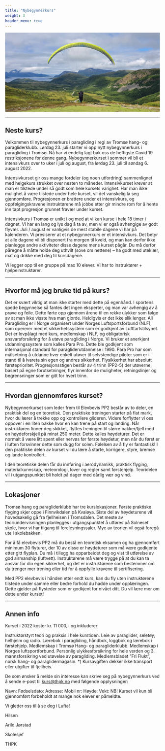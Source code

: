 ```yaml
---
title: "Nybegynnerkurs"
weight: 3
header_menu: true
---
```


![thpk](/images/kurspg.jpg)

---
## Neste kurs?

Velkommen til nybegynnerkurs i paragliding i regi av Tromsø hang- og paragliderklubb. Lørdag 23. juli starter vi opp nytt nybegynnerkurs i paragliding i Tromsø. Nå har vi endelig lagt bak oss de heftigste Covid 19 restriksjonene for denne gang. Nybegynnerkurset i sommer vil bli et intensivkurs over to uker i juli og august, fra lørdag 23. juli til søndag 6. august 2022.

Intensivkurset gir oss mange fordeler (og noen utfordring) sammenlignet med helgekurs strukket over nesten to måneder. Intensivkurset krever at man er tilstede under så godt som hele kursets varighet. Har man ikke mulighet å være tilstede under hele kurset, vil det vanskelig la seg gjennomføre. Progresjonen er brattere under et intensivkurs, og oppfølgingskravene instruktørene må jobbe etter gir mindre rom for å hente inn tapt progresjon grunnet fravær under kurset.

Intensivkurs i Tromsø er unikt i og med at vi kan kurse i hele 18 timer i døgnet. Vi har en lang og lys dag å ta av, men vi er også avhengige av godt flyvær. Juli / august er vanligvis de mest stabile dagene vi har på kalenderen. Vi presiserer at et nybegynnerkurs er et intensivkurs. Det betyr at alle dagene vil bli disponert fra morgen til kveld, og man kan derfor ikke planlegge andre aktiviteter disse dagene mens kurset pågår. Du må derfor påregne å måtte holde deg uthvilt (sove om nettene) – ha godt med uteklær, mat og drikke med deg til kursdagene.

Vi legger opp til en gruppe på max 10 elever. Vi har to instruktører + hjelpeinstruktører.

---

## Hvorfor må jeg bruke tid på kurs?

Det er svært viktig at man ikke starter med dette på egenhånd. I sportens spede begynnelse så fantes det ingen eksperter, og man var avhengig av å prøve og feile. Dette førte opp gjennom årene til en rekke ulykker som følge av at man ikke visste hva man gjorde. Heldigvis er det ikke slik lenger. All Paragliding er i Norge organisert under Norges Luftsportsforbund (NLF), som opererer med et sikkerhetssystem som er godkjent av Luftfartstilsynet. Det er lovpålagt med kurs, medlemskap i NLF, og obligatorisk ansvarsforsikring for å utøve paragliding i Norge. Vi bruker et anerkjent utdanningssystem som kalles Para Pro. Dette ble godkjent som internasjonal standard for paragliderutdannelse i 1990. Para Pro har som målsetning å utdanne hver enkelt utøver til selvstendige piloter som er i stand til å ivareta sin egen og andres sikkerhet. Flysikkerhet har absolutt førsteprioritet. Progresjonsstigen består av 4 trinn (PP2-5) der utøverne, basert på egne forutsetninger, flyr innenfor de muligheter, retningslinjer og begrensninger som er gitt for hvert trinn.

---

## Hvordan gjennomføres kurset?

Nybegynnerkurset som leder frem til Elevbevis PP2 består av to deler, en praktisk del og en teoretisk. Den praktiske treningen starter på flat mark, hvor du lærer å trekke opp og kontrollere glideren. Videre forflytter vi oss oppover i en liten bakke hvor en kan trene på start og landing. Når instruktøren finner deg skikket, flyttes treningen til større bakker/fjell med en høydeforskjell på minst 250 meter. Dette kalles høydeturer. Det er normalt å være litt spent eller nervøs før første høydetur, men når du først er i luften forsvinner dette som dugg for solen. Følelsen av å fly er fantastisk! I den praktiske delen av kurset vil du lære å starte, korrigere, styre, bremse og lande kontrollert.

I den teoretiske delen får du innføring i aerodynamikk, praktisk flyging, materialkunnskap, meteorologi, lover og regler samt førstehjelp. Teoridelen vil i utgangspunktet bli holdt på dager med dårlig vær og vind.

---

## Lokasjoner

Tromsø hang og paragliderklubb har tre kurslokasjoner. Første praktiske flyging skjer oppe i Finnvikdalen på Kvaløya. Siste del av høydeturene vil hovedsakelig gå fra fjellheisen i Tromsdalen.  Det meste av teoriundervisningen planlegges i utgangspunktet å utføres på Solneset skole, hvor vi har tilgang til forelesningssaler. Mye av teorien vil også foregå ute i skolebakken.

For å få elevbevis PP2 må du bestå en teoretisk eksamen og ha gjennomført minimum 30 flyturer, der 10 av disse er høydeturer som må være godkjente etter gitt flyplan. Du må i tillegg ha opparbeidet deg og vist til utførelse av god airmanship (luftvett). Instruktørene må være trygge på at du kan ta ansvar for din egen sikkerhet, og det er instruktørene som bestemmer om du trenger mer trening eller tid for å oppfylle kravene til sertifisering.

Med PP2 elevbevis i hånden etter endt kurs, kan du fly uten instruktørene tilstede under samme eller bedre forhold du hadde under opplæringen. Dette gjelder på flysteder som er godkjent for nivået ditt. Du vil lære mer om dette under kurset!

---

## Annen info

Kurset i 2022 koster kr. 11 000,- og inkluderer:

Instruktørstyrt teori og praksis i hele kurstiden.
Leie av paraglider, seletøy, helhjelm og radio.
Lærebok i paragliding, håndbok, loggbok og lærebok i førstehjelp.
Medlemskap i Tromsø Hang- og paragliderklubb.
Medlemskap i Norges luftsportforbund.
Personlig ulykkesforsikring for hele verden og 3. mannsforsikring ved utøvelse av paragliding.
Medlemsbladet ”Fri Flukt”, norsk hang- og paraglidermagasin.
*) Kursavgiften dekker ikke transport eller utgifter til fjellheis.

De som ønsker å melde sin interesse kan skrive seg på nybegynnerkurs ved å sende e-post til kurs@thpk.no med følgende opplysninger:

Navn:
Fødselsdato:
Adresse:
Mobil nr:
Høyde:
Vekt:
NB! Kurset vil kun bli gjennomført forbeholdt at mange nok elever er påmeldte.

Vi gleder oss til å se deg i Lufta!

Hilsen

Arild Jørstad

Skolesjef

THPK

